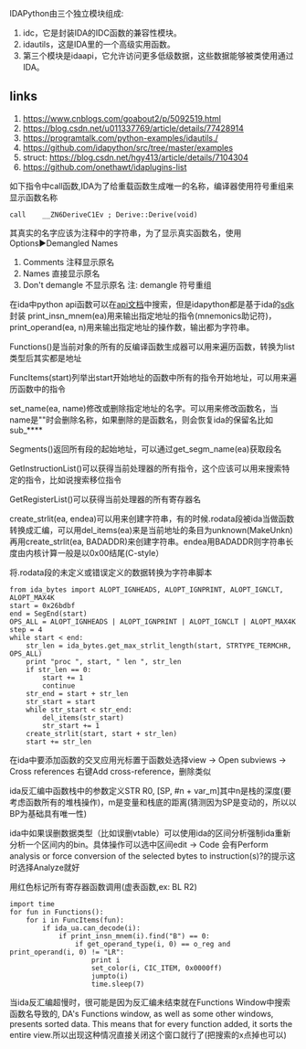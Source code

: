 IDAPython由三个独立模块组成:
1. idc，它是封装IDA的IDC函数的兼容性模块。
2. idautils，这是IDA里的一个高级实用函数。
3. 第三个模块是idaapi，它允许访问更多低级数据，这些数据能够被类使用通过IDA。

## links
1. https://www.cnblogs.com/goabout2/p/5092519.html
2. https://blog.csdn.net/u011337769/article/details/77428914
3. https://programtalk.com/python-examples/idautils./
3. https://github.com/idapython/src/tree/master/examples
4. struct: https://blog.csdn.net/hgy413/article/details/7104304
5. https://github.com/onethawt/idaplugins-list

如下指令中call函数,IDA为了给重载函数生成唯一的名称，编译器使用符号重组来显示函数名称
```
call    __ZN6DeriveC1Ev ; Derive::Derive(void)
```
其真实的名字应该为注释中的字符串，为了显示真实函数名，使用Options▶Demangled Names 
1. Comments 注释显示原名
2. Names 直接显示原名
3. Don't demangle 不显示原名
注: demangle 符号重组

在ida中python api函数可以在[api文档](https://www.hex-rays.com/products/ida/support/idapython_docs/)中搜索，但是idapython都是基于ida的[sdk](https://www.hex-rays.com/products/ida/support/sdkdoc/index.html)封装
print_insn_mnem(ea)用来输出指定地址的指令(mnemonics助记符)，print_operand(ea, n)用来输出指定地址的操作数，输出都为字符串。

Functions()是当前对象的所有的反编译函数生成器可以用来遍历函数，转换为list类型后其实都是地址

FuncItems(start)列举出start开始地址的函数中所有的指令开始地址，可以用来遍历函数中的指令

set_name(ea, name)修改或删除指定地址的名字。可以用来修改函数名，当name是""时会删除名称，如果删除的是函数名，则会恢复ida的保留名比如sub_****

Segments()返回所有段的起始地址，可以通过get_segm_name(ea)获取段名
 	
GetInstructionList()可以获得当前处理器的所有指令，这个应该可以用来搜索特定的指令，比如说搜索移位指令

GetRegisterList()可以获得当前处理器的所有寄存器名

create_strlit(ea, endea)可以用来创建字符串，有的时候.rodata段被ida当做函数转换成汇编，可以用del_items(ea)来是当前地址的条目为unknown(MakeUnkn)再用create_strlit(ea, BADADDR)来创建字符串。endea用BADADDR则字符串长度由内核计算一般是以0x00结尾(C-style）

将.rodata段的未定义或错误定义的数据转换为字符串脚本
```
from ida_bytes import ALOPT_IGNHEADS, ALOPT_IGNPRINT, ALOPT_IGNCLT, ALOPT_MAX4K
start = 0x26bdbf
end = SegEnd(start)
OPS_ALL = ALOPT_IGNHEADS | ALOPT_IGNPRINT | ALOPT_IGNCLT | ALOPT_MAX4K 
step = 4
while start < end:
    str_len = ida_bytes.get_max_strlit_length(start, STRTYPE_TERMCHR, OPS_ALL)
    print "proc ", start, " len ", str_len
    if str_len == 0:
        start += 1
        continue
    str_end = start + str_len
    str_start = start
    while str_start < str_end:
        del_items(str_start)
        str_start += 1
    create_strlit(start, start + str_len)
    start += str_len
```
在ida中要添加函数的交叉应用光标置于函数处选择view -> Open subviews -> Cross references 右键Add cross-reference，删除类似

ida反汇编中函数栈中的参数定义STR R0, [SP, #n + var_m]其中n是栈的深度(要考虑函数所有的堆栈操作)，m是变量和栈底的距离(猜测因为SP是变动的，所以以BP为基础具有唯一性)

ida中如果误删数据类型（比如误删vtable）可以使用ida的区间分析强制ida重新分析一个区间内的bin。具体操作可以选中区间edit -> Code 会有Perform analysis or force conversion of the selected bytes to instruction(s)?的提示这时选择Analyze就好

用红色标记所有寄存器函数调用(虚表函数,ex: BL R2)
```
import time
for fun in Functions():
    for i in FuncItems(fun):
        if ida_ua.can_decode(i):
            if print_insn_mnem(i).find("B") == 0:
                if get_operand_type(i, 0) == o_reg and print_operand(i, 0) != "LR":
                    print i
                    set_color(i, CIC_ITEM, 0x0000ff)
                    jumpto(i)
                    time.sleep(7)
```
当ida反汇编超慢时，很可能是因为反汇编未结束就在Functions Window中搜索函数名导致的, DA's Functions window, as well as some other windows, presents sorted data. This means that for every function added, it sorts the entire view.所以出现这种情况直接关闭这个窗口就行了(把搜索的x点掉也可以)
